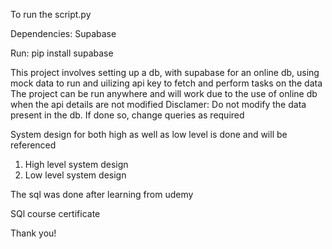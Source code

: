 To run the script.py

Dependencies:
Supabase 

Run:
pip install supabase

This project involves setting up a db, with supabase for an online db, using mock data to run and uilizing api key to fetch and perform tasks on the data
The project can be run anywhere and will work due to the use of online db when the api details are not modified
 Disclamer: Do not modify the data present in the db. If done so, change queries as required

System design for both high as well as low level is done and will be referenced

1. High level system design
2. Low level system design

The sql was done after learning from udemy

SQl course certificate

Thank you!